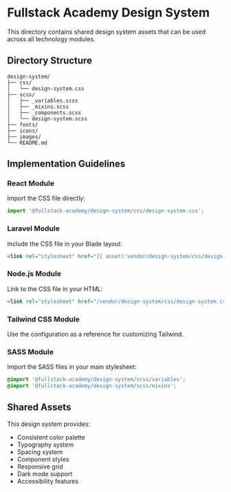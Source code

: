# Fullstack Academy Design System

This directory contains shared design system assets that can be used across all technology modules.

## Directory Structure

```
design-system/
├── css/
│   └── design-system.css
├── scss/
│   ├── _variables.scss
│   ├── _mixins.scss
│   ├── _components.scss
│   └── design-system.scss
├── fonts/
├── icons/
├── images/
└── README.md
```

## Implementation Guidelines

### React Module
Import the CSS file directly:
```javascript
import '@fullstack-academy/design-system/css/design-system.css';
```

### Laravel Module
Include the CSS file in your Blade layout:
```html
<link rel="stylesheet" href="{{ asset('vendor/design-system/css/design-system.css') }}">
```

### Node.js Module
Link to the CSS file in your HTML:
```html
<link rel="stylesheet" href="/vendor/design-system/css/design-system.css">
```

### Tailwind CSS Module
Use the configuration as a reference for customizing Tailwind.

### SASS Module
Import the SASS files in your main stylesheet:
```scss
@import '@fullstack-academy/design-system/scss/variables';
@import '@fullstack-academy/design-system/scss/mixins';
```

## Shared Assets

This design system provides:
- Consistent color palette
- Typography system
- Spacing system
- Component styles
- Responsive grid
- Dark mode support
- Accessibility features